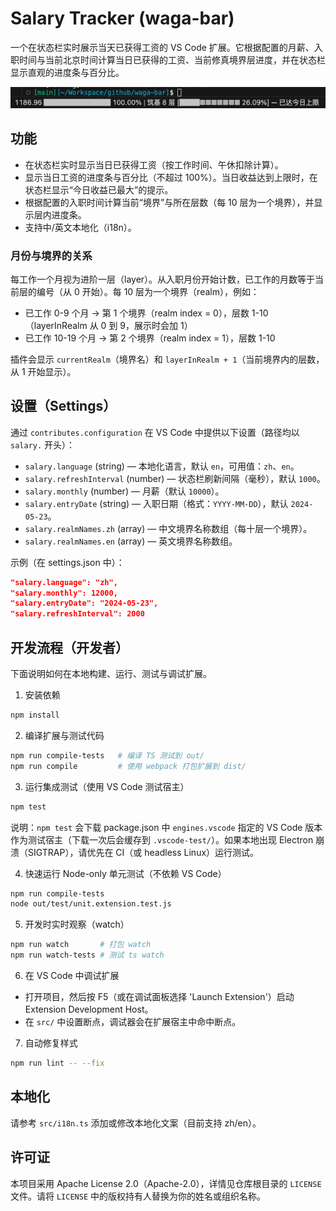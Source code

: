 # Salary Tracker (waga-bar)

一个在状态栏实时展示当天已获得工资的 VS Code 扩展。它根据配置的月薪、入职时间与当前北京时间计算当日已获得的工资、当前修真境界层进度，并在状态栏显示直观的进度条与百分比。

![alt text](images/zh-demo.png)

## 功能

- 在状态栏实时显示当日已获得工资（按工作时间、午休扣除计算）。
- 显示当日工资的进度条与百分比（不超过 100%）。当日收益达到上限时，在状态栏显示“今日收益已最大”的提示。
- 根据配置的入职时间计算当前“境界”与所在层数（每 10 层为一个境界），并显示层内进度条。
- 支持中/英文本地化（i18n）。

### 月份与境界的关系

每工作一个月视为进阶一层（layer）。从入职月份开始计数，已工作的月数等于当前层的编号（从 0 开始）。每 10 层为一个境界（realm），例如：

- 已工作 0-9 个月 -> 第 1 个境界（realm index = 0），层数 1-10（layerInRealm 从 0 到 9，展示时会加 1）
- 已工作 10-19 个月 -> 第 2 个境界（realm index = 1），层数 1-10

插件会显示 `currentRealm`（境界名）和 `layerInRealm + 1`（当前境界内的层数，从 1 开始显示）。

## 设置（Settings）

通过 `contributes.configuration` 在 VS Code 中提供以下设置（路径均以 `salary.` 开头）：

- `salary.language` (string) — 本地化语言，默认 `en`，可用值：`zh`、`en`。
- `salary.refreshInterval` (number) — 状态栏刷新间隔（毫秒），默认 `1000`。
- `salary.monthly` (number) — 月薪（默认 `10000`）。
- `salary.entryDate` (string) — 入职日期（格式：`YYYY-MM-DD`），默认 `2024-05-23`。
- `salary.realmNames.zh` (array) — 中文境界名称数组（每十层一个境界）。
- `salary.realmNames.en` (array) — 英文境界名称数组。

示例（在 settings.json 中）：

```json
"salary.language": "zh",
"salary.monthly": 12000,
"salary.entryDate": "2024-05-23",
"salary.refreshInterval": 2000
```

## 开发流程（开发者）

下面说明如何在本地构建、运行、测试与调试扩展。

1. 安装依赖

```bash
npm install
```

2. 编译扩展与测试代码

```bash
npm run compile-tests   # 编译 TS 测试到 out/
npm run compile         # 使用 webpack 打包扩展到 dist/
```

3. 运行集成测试（使用 VS Code 测试宿主）

```bash
npm test
```

说明：`npm test` 会下载 package.json 中 `engines.vscode` 指定的 VS Code 版本作为测试宿主（下载一次后会缓存到 `.vscode-test/`）。如果本地出现 Electron 崩溃（SIGTRAP），请优先在 CI（或 headless Linux）运行测试。

4. 快速运行 Node-only 单元测试（不依赖 VS Code）

```bash
npm run compile-tests
node out/test/unit.extension.test.js
```

5. 开发时实时观察（watch）

```bash
npm run watch       # 打包 watch
npm run watch-tests # 测试 ts watch
```

6. 在 VS Code 中调试扩展

- 打开项目，然后按 F5（或在调试面板选择 'Launch Extension'）启动 Extension Development Host。
- 在 `src/` 中设置断点，调试器会在扩展宿主中命中断点。

7. 自动修复样式

```bash
npm run lint -- --fix
```


## 本地化

请参考 `src/i18n.ts` 添加或修改本地化文案（目前支持 zh/en）。

## 许可证

本项目采用 Apache License 2.0（Apache-2.0），详情见仓库根目录的 `LICENSE` 文件。请将 `LICENSE` 中的版权持有人替换为你的姓名或组织名称。
